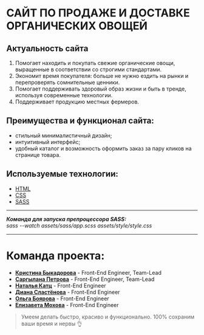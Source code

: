 # САЙТ ПО ПРОДАЖЕ И ДОСТАВКЕ ОРГАНИЧЕСКИХ ОВОЩЕЙ

## Актуальность сайта

1. Помогает находить и покупать свежие органические овощи, выращенные в соответствии со строгими стандартами.
2. Экономит время покупателя: больше не нужно ездить на рынки и перепроверять сомнительные ценники.
3. Помогает поддерживать здоровый образ жизни и быть в тренде, используя современные технологии.
4. Поддерживает продукцию местных фермеров.

## Преимущества и функционал сайта:

- стильный минималистичный дизайн;
- интуитивный интерфейс;
- удобный каталог и возможность оформить заказ за пару кликов на странице товара.

## Используемые технологии:

- [HTML](https://www.w3.org/html/)
- [CSS](https://www.w3.org/Style/CSS/Overview.en.html)
- [SASS](https://sass-lang.com/)

---

**_Команда для запуска препроцессора SASS:_**  
_sass --watch assets/sass/app.scss assets/style/style.css_

---

# Команда проекта:

- [**Кристина Быкадорова**](https://t.me/Kr_istina_Sergeevna) - Front-End Engineer, Team-Lead
- [**Саргылана Петрова**](https://t.me/Sargylana_Petro) - Front-End Engineer, Team-Lead
- [**Наталья Катц**](https://t.me/nataliakatz) - Front-End Engineer
- [**Диана Сластёнова**](https://t.me/SlastenovaDiana) - Front-End Engineer
- [**Ольга Боярова**](https://t.me/boyarovaolga) - Front-End Engineer
- [**Елизавета Мохова**](https://t.me/emohova03) - Front-End Engineer

> Умеем делать быстро, красиво и функционально. 100% сохраним ваши время и нервы &#128076;
